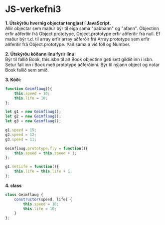# JS-verkefni3  
**1. Útskýrðu hvernig objectar tengjast í JavaScript.**  
Allir objectar sem maður býr til eiga sama "pabbann" og "afann". Objectinn erfir aðferðir frá Object.prototype, Object.prototype erfir aðferðir frá null. Ef maður býr t.d. til array erfir array aðferðir frá Array.prototype sem erfir aðferðir frá Object.prototype. Það sama á við föll og Number.  

**2. Útskýrðu kóðann línu fyrir línu:**  
Býr til fallið Book, this.isbn til að Book objectinn geti sett gildið inn í isbn.
Setur fall inn í Book með prototype aðferðinni.
Býr til nýjann object og notar Book fallið sem smið.  

**3. Kóði:**  
```javascript
function Geimflaug(){
    this.speed = 10;
    this.life = 10;
};

let g1 = new Geimflaug();
let g2 = new Geimflaug();
let g3 = new Geimflaug();

g1.speed = 15;
g2.speed = 12;
g3.speed = 11;

Geimflaug.prototype.fly = function(){
    this.speed = this.speed + 1;
};

g1.setLife = function(){
    this.life = this.life + 1;
};
```  
**4. class**  
```javascript
class Geimflaug {
	constructor(speed, life) {
		this.speed = 10;
		this.life = 10;
	}
};
```
